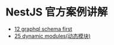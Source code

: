 # NestJS 官方案例讲解

* [12 graphql schema first](graphql-schema-first.md)
* [25 dynamic modules(动态模块)](dynamic-modules.md)
